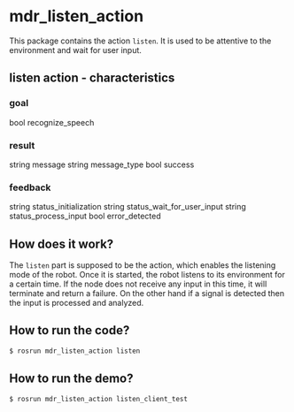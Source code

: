 # mdr_listen_action
This package contains the action `listen`. It is used to be attentive to the environment and wait for user input.

## listen action - characteristics
### goal
bool recognize_speech

### result
string message
string message_type
bool success

### feedback
string status_initialization
string status_wait_for_user_input
string status_process_input
bool error_detected

## How does it work?
The `listen` part is supposed to be the action, which enables the listening mode of the robot. Once it is started, the robot listens to its environment for a certain time. If the node does not receive any input in this time, it will terminate and return a failure. On the other hand if a signal is detected then the input is processed and analyzed.

## How to run the code?

```bash
$ rosrun mdr_listen_action listen
```

## How to run the demo?

```bash
$ rosrun mdr_listen_action listen_client_test
```

